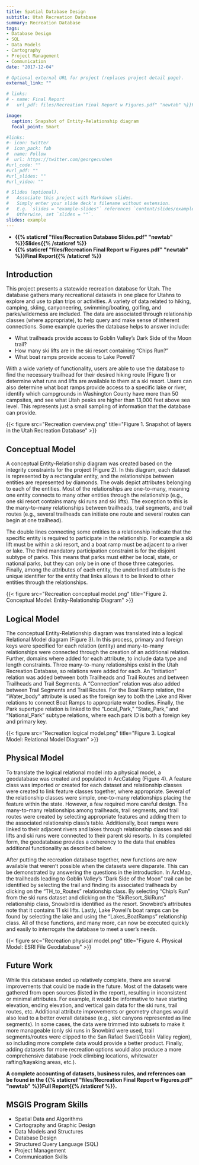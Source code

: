 ```yaml
---
title: Spatial Database Design
subtitle: Utah Recreation Database
summary: Recreation Database
tags:
- Database Design
- SQL
- Data Models
- Cartography
- Project Management
- Communication
date: "2017-12-04"

# Optional external URL for project (replaces project detail page).
external_link: ""

# links:
# - name: Final Report
#   url_pdf: files/Recreation Final Report w Figures.pdf" "newtab" %}}Full Report{{% /staticref %}}

image:
  caption: Snapshot of Entity-Relationship diagram
  focal_point: Smart

#links:
#- icon: twitter
#  icon_pack: fab
#  name: Follow
#  url: https://twitter.com/georgecushen
#url_code: ""
#url_pdf: ""
#url_slides: ""
#url_video: ""

# Slides (optional).
#   Associate this project with Markdown slides.
#   Simply enter your slide deck's filename without extension.
#   E.g. `slides = "example-slides"` references `content/slides/example-slides.md`.
#   Otherwise, set `slides = ""`.
slides: example
---
```


* **{{% staticref "files/Recreation Database Slides.pdf" "newtab" %}}Slides{{% /staticref %}}**
* **{{% staticref "files/Recreation Final Report w Figures.pdf" "newtab" %}}Final Report{{% /staticref %}}**


## Introduction

This project presents a statewide recreation database for Utah. The database gathers many recreational datasets in one place for Utahns to explore and use to plan trips or activities. A variety of data related to hiking, camping, skiing, canyoneering, swimming/boating, golfing, and parks/wilderness are included. The data are associated through relationship classes (where appropriate), to help query and make sense of inherent connections. Some example queries the database helps to answer include:

* What trailheads provide access to Goblin Valley’s Dark Side of the Moon trail?
* How many ski lifts are in the ski resort containing “Chips Run?”
* What boat ramps provide access to Lake Powell?


With a wide variety of functionality, users are able to use the database to find the necessary trailhead for their desired hiking route (Figure 1) or determine what runs and lifts are available to them at a ski resort. Users can also determine what boat ramps provide access to a specific lake or river, identify which campgrounds in Washington County have more than 50 campsites, and see what Utah peaks are higher than 13,000 feet above sea level. This represents just a small sampling of information that the database can provide.

{{< figure src="Recreation overview.png" title="Figure 1. Snapshot of layers in the Utah Recreation Database" >}}


## Conceptual Model

A conceptual Entity-Relationship diagram was created based on the integrity constraints for the project (Figure 2). In this diagram, each dataset is represented by a rectangular entity, and the relationships between entities are represented by diamonds. The ovals depict attributes belonging to each of the entities. Most of the relationships are one-to-many, meaning one entity connects to many other entities through the relationship (e.g., one ski resort contains many ski runs and ski lifts). The exception to this is the many-to-many relationships between trailheads, trail segments, and trail routes (e.g., several trailheads can initiate one route and several routes can begin at one trailhead).

The double lines connecting some entities to a relationship indicate that the specific entity is required to participate in the relationship. For example a ski lift must be within a ski resort, and a boat ramp must be adjacent to a river or lake. The third mandatory participation constraint is for the disjoint subtype of parks. This means that parks must either be local, state, or national parks, but they can only be in one of those three categories. Finally, among the attributes of each entity, the underlined attribute is the unique identifier for the entity that links allows it to be linked to other entities through the relationships.

{{< figure src="Recreation conceptual model.png" title="Figure 2. Conceptual Model: Entity-Relationship Diagram" >}}

## Logical Model

The conceptual Entity-Relationship diagram was translated into a logical Relational Model diagram (Figure 3).  In this process, primary and foreign keys were specified for each relation (entity) and many-to-many relationships were connected through the creation of an additional relation.  Further, domains where added for each attribute, to include data type and length constraints.  Three many-to-many relationships exist in the Utah Recreation Database, so relations were added for each.  An “Initiation” relation was added between both Trailheads and Trail Routes and between Trailheads and Trail Segments.  A “Connection” relation was also added between Trail Segments and Trail Routes.  For the Boat Ramp relation, the “Water_body” attribute is used as the foreign key to both the Lake and River relations to connect Boat Ramps to appropriate water bodies.  Finally, the Park supertype relation is linked to the “Local_Park,” “State_Park,” and “National_Park” subtype relations, where each park ID is both a foreign key and primary key.

{{< figure src="Recreation logical model.png" title="Figure 3. Logical Model: Relational Model Diagram" >}}

## Physical Model

To translate the logical relational model into a physical model, a geodatabase was created and populated in ArcCatalog (Figure 4). A feature class was imported or created for each dataset and relationship classes were created to link feature classes together, where appropriate. Several of the relationship classes were simple, one-to-many relationships placing the feature within the state. However, a few required more careful design. The many-to-many relationships among trailheads, trail segments, and trail routes were created by selecting appropriate features and adding them to the associated relationship class’s table. Additionally, boat ramps were linked to their adjacent rivers and lakes through relationship classes and ski lifts and ski runs were connected to their parent ski resorts. In its completed form, the geodatabase provides a coherency to the data that enables additional functionality as described below.

After putting the recreation database together, new functions are now available that weren’t possible when the datasets were disparate. This can be demonstrated by answering the questions in the introduction. In ArcMap, the trailheads leading to Goblin Valley’s “Dark Side of the Moon” trail can be identified by selecting the trail and finding its associated trailheads by clicking on the “TH_to_Routes” relationship class. By selecting “Chip’s Run” from the ski runs dataset and clicking on the “SkiResort_SkiRuns” relationship class, Snowbird is identified as the resort. Snowbird’s attributes note that it contains 11 ski lifts. Lastly, Lake Powell’s boat ramps can be found by selecting the lake and using the “Lakes_BoatRamps” relationship class. All of these functions, and many more, can now be executed quickly and easily to interrogate the database to meet a user’s needs.

{{< figure src="Recreation physical model.png" title="Figure 4. Physical Model: ESRI File Geodatabase" >}}

## Future Work

While this database ended up relatively complete, there are several improvements that could be made in the future. Most of the datasets were gathered from open sources (listed in the report), resulting in inconsistent or minimal attributes. For example, it would be informative to have starting elevation, ending elevation, and vertical gain data for the ski runs, trail routes, etc. Additional attribute improvements or geometry changes would also lead to a better overall database (e.g., slot canyons represented as line segments). In some cases, the data were trimmed into subsets to make it more manageable (only ski runs in Snowbird were used, trail segments/routes were clipped to the San Rafael Swell/Goblin Valley region), so including more complete data would provide a better product. Finally, adding datasets for more recreation options would also produce a more comprehensive database (rock climbing locations, whitewater rafting/kayaking areas, etc.).

**A complete accounting of datasets, business rules, and references can be found in the {{% staticref "files/Recreation Final Report w Figures.pdf" "newtab" %}}Full Report{{% /staticref %}}.**

## MSGIS Program Skills

* Spatial Data and Algorithms
* Cartography and Graphic Design
* Data Models and Structures
* Database Design
* Structured Query Language (SQL)
* Project Management
* Communication Skills
